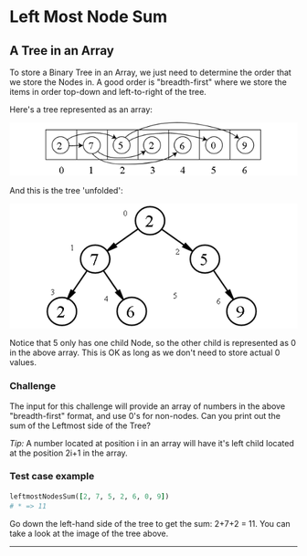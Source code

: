 # Left Most Node Sum

## A Tree in an Array

To store a Binary Tree in an Array, we just need to determine the order that we store the Nodes in. A good order is "breadth-first" where we store the items in order top-down and left-to-right of the tree.

Here's a tree represented as an array:

![](./trees01.png)

And this is the tree 'unfolded':

![](./trees02.png)

Notice that 5 only has one child Node, so the other child is represented as 0 in the above array. This is OK as long as we don't need to store actual 0 values.

### Challenge

The input for this challenge will provide an array of numbers in the above "breadth-first" format, and use 0's for non-nodes.
Can you print out the sum of the Leftmost side of the Tree?

_Tip:_ A number located at position i in an array will have it's left child located at the position 2i+1 in the array.

### Test case example

```rb
leftmostNodesSum([2, 7, 5, 2, 6, 0, 9])
# * => 11
```

Go down the left-hand side of the tree to get the sum: 2+7+2 = 11. You can take a look at the image of the tree above.

---
